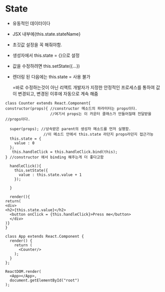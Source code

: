# State

- 유동적인 데이터이다

- JSX 내부에{this.state.stateName}

- 초깃값 설정을 꼭 해줘야함.

- 생성자에서 this.state = {}으로 설정

- 값을 수정하려면 this.setState({…})

- 렌더링 된 다음에는 this.state =  사용 불가

  =바로 수정하는것이 아닌 리액트 개발자가 지정한 안정적인 프로세스를 통하여 값이 변경되고, 변경된 이후에 자동으로 계속 해줌



```Jsx
class Counter extends React.Component{
constructor(props){ //constructor 메소드의 파라미터는 props이다.
					//여기서 props는 이 카운터 클래스가 만들어질때 전달받을 						//props이다.

  super(props); //상속받은 parent의 생성자 메소드를 먼저 실행함.
 				 //이 메소드 안에서 this.state 라던지 props라던지 접근가능
  this.state = {
	value : 0
  };
   this.handleClick = this.handleClick.bind(this);
} //constructor 에서 binding 해주는게 더 좋다고함 
 
  handleClick(){
    this.setState({
      value : this.state.value + 1
    });
   
  }
  
  render(){
return(
<div>
<h2>{this.state.value}</h2>
  <button onClick = {this.handleClick}>Press me</button>
  </div>  
)}
}

class App extends React.Component {
  render() {
    return (
      <Counter/>
    );
  }
};

ReactDOM.render(
  <App></App>,
  document.getElementById("root")
);
```

